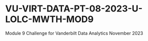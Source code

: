 # VU-VIRT-DATA-PT-08-2023-U-LOLC-MWTH-MOD9
Module 9 Challenge for Vanderbilt Data Analytics November 2023
